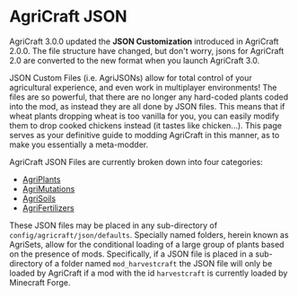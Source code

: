 AgriCraft JSON
==================================================

AgriCraft 3.0.0 updated the **JSON Customization** introduced in AgriCraft 2.0.0.
The file structure have changed, but don't worry, jsons for AgriCraft 2.0 are converted to the new format when you launch AgriCraft 3.0.


JSON Custom Files (i.e. AgriJSONs) allow for total control of your agricultural experience, and even work in multiplayer environments! The files are so powerful, that there are no longer any hard-coded plants coded into the mod, as instead they are all done by JSON files. This means that if wheat plants dropping wheat is too vanilla for you, you can easily modify them to drop cooked chickens instead (it tastes like chicken...). This page serves as your definitive guide to modding AgriCraft in this manner, as to make you essentially a meta-modder.

AgriCraft JSON Files are currently broken down into four categories:

 * [AgriPlants](./agri_plant.md)
 * [AgriMutations](./agri_mutation.md)
 * [AgriSoils](./agri_soil.md)
 * [AgriFertilizers](./agri_fertilizer.md)

These JSON files may be placed in any sub-directory of `config/agricraft/json/defaults`. Specially named folders, herein known as AgriSets, allow for the conditional loading of a large group of plants based on the presence of mods. Specifically, if a JSON file is placed in a sub-directory of a folder named `mod_harvestcraft` the JSON file will only be loaded by AgriCraft if a mod with the id `harvestcraft` is currently loaded by Minecraft Forge.
